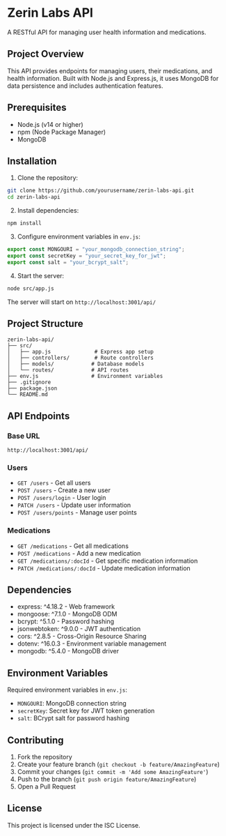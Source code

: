 # Zerin Labs API

A RESTful API for managing user health information and medications.

## Project Overview

This API provides endpoints for managing users, their medications, and health information. Built with Node.js and Express.js, it uses MongoDB for data persistence and includes authentication features.

## Prerequisites

- Node.js (v14 or higher)
- npm (Node Package Manager)
- MongoDB

## Installation

1. Clone the repository:

```bash
git clone https://github.com/yourusername/zerin-labs-api.git
cd zerin-labs-api
```

2. Install dependencies:

```bash
npm install
```

3. Configure environment variables in `env.js`:

```javascript
export const MONGOURI = "your_mongodb_connection_string";
export const secretKey = "your_secret_key_for_jwt";
export const salt = "your_bcrypt_salt";
```

4. Start the server:

```bash
node src/app.js
```

The server will start on `http://localhost:3001/api/`

## Project Structure

```
zerin-labs-api/
├── src/
│   ├── app.js              # Express app setup
│   ├── controllers/        # Route controllers
│   ├── models/            # Database models
│   └── routes/            # API routes
├── env.js                 # Environment variables
├── .gitignore
├── package.json
└── README.md
```

## API Endpoints

### Base URL

`http://localhost:3001/api/`

### Users

- `GET /users` - Get all users
- `POST /users` - Create a new user
- `POST /users/login` - User login
- `PATCH /users` - Update user information
- `POST /users/points` - Manage user points

### Medications

- `GET /medications` - Get all medications
- `POST /medications` - Add a new medication
- `GET /medications/:docId` - Get specific medication information
- `PATCH /medications/:docId` - Update medication information

## Dependencies

- express: ^4.18.2 - Web framework
- mongoose: ^7.1.0 - MongoDB ODM
- bcrypt: ^5.1.0 - Password hashing
- jsonwebtoken: ^9.0.0 - JWT authentication
- cors: ^2.8.5 - Cross-Origin Resource Sharing
- dotenv: ^16.0.3 - Environment variable management
- mongodb: ^5.4.0 - MongoDB driver

## Environment Variables

Required environment variables in `env.js`:

- `MONGOURI`: MongoDB connection string
- `secretKey`: Secret key for JWT token generation
- `salt`: BCrypt salt for password hashing

## Contributing

1. Fork the repository
2. Create your feature branch (`git checkout -b feature/AmazingFeature`)
3. Commit your changes (`git commit -m 'Add some AmazingFeature'`)
4. Push to the branch (`git push origin feature/AmazingFeature`)
5. Open a Pull Request

## License

This project is licensed under the ISC License.

